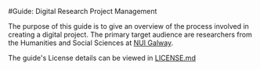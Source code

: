 #Guide: Digital Research Project Management

The purpose of this guide is to give an overview of the process involved in creating a digital project.  The primary target audience are researchers from the Humanities and Social Sciences at [NUI Galway](http://nuigalway.ie).

The guide's License details can be viewed in [LICENSE.md](LICENSE.md)